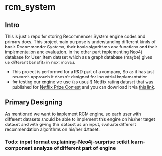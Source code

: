 # rcm_system

## Intro
This is just a repo for storing Recommender System engine codes and primary docs. This project main purpose is understanding different kinds of basic Recommender Systems, their basic algorithms and functions and their implementation and evaluation. in the other part implementing Neo4j database for User_Item dataset which as a graph database (maybe) gives us different benefits in next moves.
* This project is performed for a R&D part of a company, So as it has just research approach it doesn't designed for industrial implementation.
* for testing our engine we use (as usual!) Netflix rating dataset that was published for [Netflix Prize Contest](https://www.netflixprize.com/) and you can download it via [this link](https://www.kaggle.com/netflix-inc/netflix-prize-data).

## Primary Designing
As mentioned we want to implement RCM engine. so each user with different datasets should be able to implement this engine on his/her target dataset and with giving this dataset as an input, evaluate different recommendation algorithms on his/her dataset.
### Todo: input format explaining-Neo4j-surprise scikit learn-component analyze of different part of engine
 
